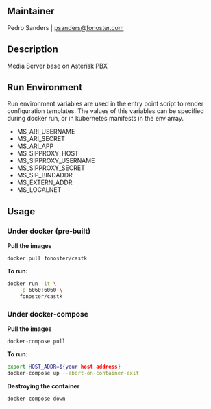 ## Maintainer

Pedro Sanders | [psanders@fonoster.com](mailto:psanders@fonoster.com)

## Description

Media Server base on Asterisk PBX

## Run Environment

Run environment variables are used in the entry point script to render
configuration templates. The values of this variables can be specified during
docker run, or in kubernetes manifests in the env array.

- MS_ARI_USERNAME
- MS_ARI_SECRET
- MS_ARI_APP
- MS_SIPPROXY_HOST
- MS_SIPPROXY_USERNAME
- MS_SIPPROXY_SECRET
- MS_SIP_BINDADDR
- MS_EXTERN_ADDR
- MS_LOCALNET

## Usage

### Under docker (pre-built)

**Pull the images**

`docker pull fonoster/castk`

**To run:**

```bash
docker run -it \
    -p 6060:6060 \
    fonoster/castk
```

### Under docker-compose

**Pull the images**

`docker-compose pull`

**To run:**

```bash
export HOST_ADDR=${your host address}
docker-compose up --abort-on-container-exit
```

**Destroying the container**

`docker-compose down`
